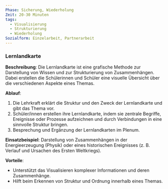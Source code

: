 ```yaml
---
Phase: Sicherung, Wiederholung
Zeit: 20-30 Minuten
tags:
  - Visualisierung
  - Strukturierung
  - Wiederholung
Sozialform: Einzelarbeit, Partnerarbeit
---
```


### Lernlandkarte

**Beschreibung**: Die Lernlandkarte ist eine grafische Methode zur Darstellung von Wissen und zur Strukturierung von Zusammenhängen. Dabei erstellen die Schülerinnen und Schüler eine visuelle Übersicht über die verschiedenen Aspekte eines Themas.

**Ablauf**:
1. Die Lehrkraft erklärt die Struktur und den Zweck der Lernlandkarte und gibt das Thema vor.
2. Schüler/innen erstellen ihre Lernlandkarte, indem sie zentrale Begriffe, Ereignisse oder Prozesse aufzeichnen und durch Verbindungen in eine sinnvolle Struktur bringen.
3. Besprechung und Ergänzung der Lernlandkarten im Plenum.

**Einsatzbeispiel**: Darstellung von Zusammenhängen in der Energieerzeugung (Physik) oder eines historischen Ereignisses (z. B. Verlauf und Ursachen des Ersten Weltkriegs).

**Vorteile**:
- Unterstützt das Visualisieren komplexer Informationen und deren Zusammenhänge.
- Hilft beim Erkennen von Struktur und Ordnung innerhalb eines Themas.
